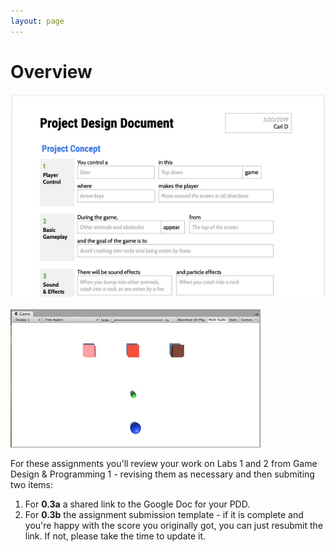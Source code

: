```yaml
---
layout: page
---
```


# Overview

<img class="overview-image" src="assets/images/lab-1-banner.png">
<br><br>
<img class="overview-image" src="assets/images/lab-2-banner.png">

For these assignments you'll review your work on Labs 1 and 2 from Game Design & Programming 1 - revising them as necessary and then submiting two items:

1. For **0.3a** a shared link to the Google Doc for your PDD.
1. For **0.3b** the assignment submission template - if it is complete and you're happy with the score you originally got, you can just resubmit the link. If not, please take the time to update it.

<!-- Pull in repostitory-scope variables from _data/page.yml -->
